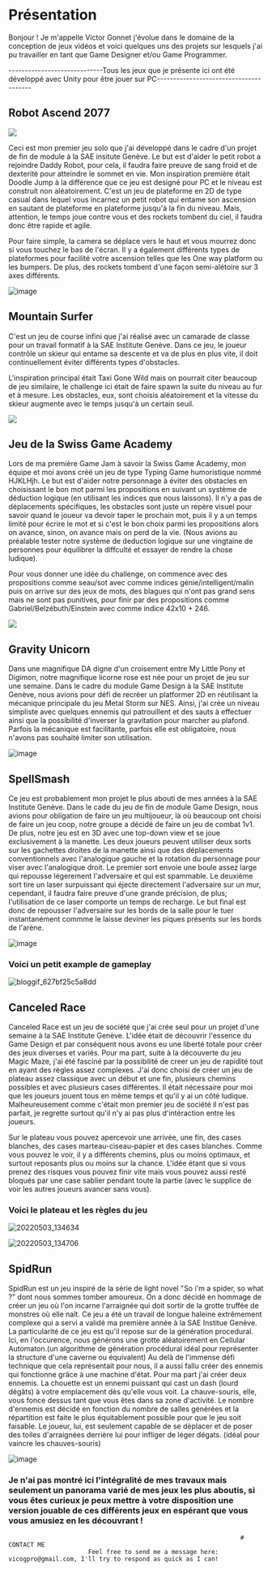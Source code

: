 # Présentation

Bonjour ! Je m'appelle Victor Gonnet j'évolue dans le domaine de la conception de jeux vidéos et voici quelques uns des projets sur lesquels j'ai pu travailler en tant que Game Designer et/ou Game Programmer.


-----------------------------Tous les jeux que je présente ici ont été développé avec Unity pour être jouer sur PC---------------------------------------


## Robot Ascend 2077

![](https://Styshooteur.github.io/Images/robot%20ascend.PNG)

Ceci est mon premier jeu solo que j'ai développé dans le cadre d'un projet de fin de module à la SAE insitute Genève. Le but est d'aider le petit robot a rejoindre Daddy Robot, pour cela, il faudra faire preuve de sang froid et de dexterité pour atteindre le sommet en vie.
Mon inspiration première était Doodle Jump à la différence que ce jeu est designé pour PC et le niveau est construit non aléatoirement.
C'est un jeu de plateforme en 2D de type casual dans lequel vous incarnez un petit robot qui entame son ascension en sautant de plateforme en plateforme jusqu'à la fin du niveau. Mais, attention, le temps joue contre vous et des rockets tombent du ciel, il faudra donc être rapide et agile.

Pour faire simple, la camera se déplace vers le haut et vous mourrez donc si vous touchez le bas de l'écran. Il y a également différents types de plateformes pour facilité votre ascension telles que les One way platform ou les bumpers. De plus, des rockets tombent d'une façon semi-alétoire sur 3 axes différents.

![image](https://user-images.githubusercontent.com/81884303/167666795-d12acc6f-5bb3-4b2f-9905-1285f78c6a2d.png)


## Mountain Surfer 

C'est un jeu de course infini que j'ai réalisé avec un camarade de classe pour un travail formatif à la SAE Institute Genève. Dans ce jeu, le joueur contrôle un skieur qui entame sa descente et va de plus en plus vite, il doit continuellement éviter différents types d'obstacles.

L'inspiration principal était Taxi Gone Wild mais on pourrait citer beaucoup de jeu similaire, le challenge ici était de faire spawn la suite du niveau au fur et à mesure. Les obstacles, eux, sont choisis aléatoirement et la vitesse du skieur augmente avec le temps jusqu'à un certain seuil.

![](https://Styshooteur.github.io/Images/Mountain%20Surfer.png)


## Jeu de la Swiss Game Academy

Lors de ma première Game Jam à savoir la Swiss Game Academy, mon équipe et moi avons créé un jeu de type Typing Game humoristique nommé HJKLHjh.
Le but est d'aider notre personnage à éviter des obstacles en choisissant le bon mot parmi les propositions en suivant un système de déduction logique (en utilisant les indices que nous laissons).
Il n'y a pas de déplacements spécifiques, les obstacles sont juste un repère visuel pour savoir quand le joueur va devoir taper le prochain mot, puis il y a un temps limité pour écrire le mot et si c'est le bon choix parmi les propositions alors on avance, sinon, on avance mais on perd de la vie.
(Nous avions au préalable tester notre système de deduction logique sur une vingtaine de personnes pour équilibrer la diffculté et essayer de rendre la chose ludique).

Pour vous donner une idée du challenge, on commence avec des propositions comme seau/sot avec comme indices génie/intelligent/malin puis on arrive sur des jeux de mots, des blagues qui n'ont pas grand sens mais ne sont pas punitives, pour finir par des propositions comme Gabriel/Belzébuth/Einstein avec comme indice 42x10 + 246.

![](https://Styshooteur.github.io/Images/Swiss%20game%20academy.png)


## Gravity Unicorn

Dans une magnifique DA digne d'un croisement entre My Little Pony et Digimon, notre magnifique licorne rose est née pour un projet de jeu sur une semaine. Dans le cadre du module Game Design à la SAE Institute Genève, nous avions pour défi de recréer un platformer 2D en réutilisant la mécanique principale du jeu Metal Storm sur NES. Ainsi, j'ai crée un niveau simpliste avec quelques ennemis qui patrouillent et des sauts à effectuer ainsi que la possibilité d'inverser la gravitation pour marcher au plafond. Parfois la mécanique est facilitante, parfois elle est obligatoire, nous n'avons pas souhaité limiter son utilisation.

![image](https://user-images.githubusercontent.com/81884303/167903328-57fd15ec-7b37-4924-a1b3-3ab7732188e2.png)


## SpellSmash

Ce jeu est probablement mon projet le plus abouti de mes années à la SAE Institute Genève. Dans le cade du jeu de fin de module Game Design, nous avions pour obligation de faire un jeu multijoueur, là où beaucoup ont choisi de faire un jeu coop, notre groupe a décidé de faire un jeu de combat 1v1. De plus, notre jeu est en 3D avec une top-down view et se joue exclusivement à la manette. Les deux joueurs peuvent utiliser deux sorts sur les gachettes droites de la manette ainsi que des déplacements conventionnels avec l'analogique gauche et la rotation du personnage pour viser avec l'analogique droit. Le premier sort envoie une boule assez large qui repousse légerement l'adversaire et qui est spammable. Le deuxième sort tire un laser surpuissant qui éjecte directement l'adversaire sur un mur, cependant, il faudra faire preuve d'une grande précision, de plus; l'utilisation de ce laser comporte un temps de recharge. Le but final est donc de repousser l'adversaire sur les bords de la salle pour le tuer instantanément commme le laisse deviner les piques présents sur les bords de l'arène.

![image](https://user-images.githubusercontent.com/81884303/167912241-63be8b76-84db-45ea-98d6-ebe8227dcfe6.png)

### Voici un petit example de gameplay

![bloggif_627bf25c5a8dd](https://user-images.githubusercontent.com/81884303/167912342-35fbcb99-94ed-49c2-88d0-81a4b4ae3bb5.gif)


## Canceled Race

Canceled Race est un jeu de société que j'ai crée seul pour un projet d'une semaine à la SAE Institute Genève. L'idée était de découvrir l'essence du Game Design et par conséquent nous avons eu une liberté totale pour créer des jeux diverses et variés. Pour ma part, suite à la découverte du jeu Magic Maze, j'ai été fasciné par la possibilité de creer un jeu de rapidité tout en ayant des règles assez complexes. J'ai donc choisi de créer un jeu de plateau assez classique avec un début et une fin, plusieurs chemins possibles et avec plusieurs cases différentes. Il était nécessaire pour moi que les joueurs jouent tous en même temps et qu'il y ai un côté ludique. Malheureusement comme c'était mon premier jeu de société il n'est pas parfait, je regrette surtout qu'il n'y ai pas plus d'intéraction entre les joueurs.

Sur le plateau vous pouvez apercevoir une arrivée, une fin, des cases blanches, des cases marteau-ciseau-papier et des cases blanches. Comme vous pouvez le voir, il y a différents chemins, plus ou moins optimaux, et surtout reposants plus ou moins sur la chance. L'idée étant que si vous prenez des risques vous pouvez finir vite mais vous pouvez aussi resté bloqués par une case sablier pendant toute la partie (avec le supplice de voir les autres joueurs avancer sans vous).

### Voici le plateau et les règles du jeu

![20220503_134634](https://user-images.githubusercontent.com/81884303/167953668-6135b509-30e5-4b9c-8f37-06094ccee5ac.jpg)

![20220503_134706](https://user-images.githubusercontent.com/81884303/167953703-3840cb47-5e61-4c84-9488-b3d98f2186cc.jpg)


## SpidRun

SpidRun est un jeu inspiré de la série de light novel "So i'm a spider, so what ?" dont nous sommes tomber amoureux. On a donc décidé en hommage de créer un jeu où l'on incarne l'arraignée qui doit sortir de la grotte truffée de monstres où elle naît.
Ce jeu a été un travail de longue haleine extrêmement complexe qui a servi a validé ma première année à la SAE Institue Genève. La particularité de ce jeu est qu'il repose sur de la génération procedural. Ici, en l'occurence, nous générons une grotte aléatoirement en Cellular Automaton.(un algorithme de génération procédural idéal pour représenter la structure d'une caverne ou équivalent)
Au delà de l'immense défi technique que cela représentait pour nous, il a aussi fallu créer des ennemis qui fonctionne grâce à une machine d'état. Pour ma part j'ai créer deux ennemis. La chouette est un ennemi puissant qui cast un dash (lourd dégâts) à votre emplacement dès qu'elle vous voit. La chauve-souris, elle, vous fonce dessus tant que vous êtes dans sa zone d'activité. Le nombre d'ennemis est décidé en fonction du nombre de salles générées et la répartition est faite le plus équitablement possible pour que le jeu soit faisable.
Le joueur, lui, est seulement capable de se déplacer et de poser des toiles d'arraignées derrière lui pour infliger de léger dégats. (idéal pour vaincre les chauves-souris)


![image](https://user-images.githubusercontent.com/81884303/167956340-1916cf29-a945-41d9-92c5-dc70f6117c39.png)


### Je n'ai pas montré ici l'intégralité de mes travaux mais seulement un panorama varié de mes jeux les plus aboutis, si vous êtes curieux je peux mettre à votre disposition une version jouable de ces différents jeux en espérant que vous vous amusiez en les découvrant !





                                                                    # CONTACT ME
                          Feel free to send me a message here: vicogpro@gmail.com, I'll try to respond as quick as I can!


